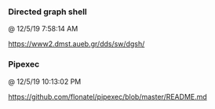 ﻿

### Directed graph shell
@ 12/5/19 7:58:14 AM

https://www2.dmst.aueb.gr/dds/sw/dgsh/



### Pipexec
@ 12/5/19 10:13:02 PM

https://github.com/flonatel/pipexec/blob/master/README.md

